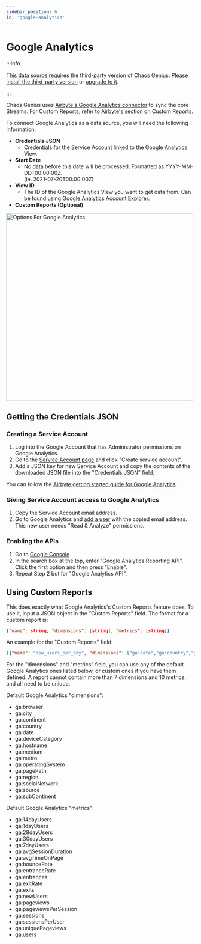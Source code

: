 ```yaml
---
sidebar_position: 6
id: 'google-analytics'
---
```


# Google Analytics

:::info

This data source requires the third-party version of Chaos Genius.
Please [install the third-party version](/Quick_Start/install.md#third-party-installation) or [upgrade to it](/Operator_Guides/upgrading_cg.md#from-the-default-installation-to-third-party-installation).

:::

Chaos Genius uses [Airbyte's Google Analytics connector](https://docs.airbyte.io/integrations/sources/google-analytics-v4) to sync the core Streams. For Custom Reports, refer to [Airbyte's section](https://docs.airbyte.io/integrations/sources/google-analytics-v4#reading-custom-reports) on Custom Reports.

To connect Google Analytics as a data source, you will need the following information:

* **Credentials JSON**
    * Credentials for the Service Account linked to the Google Analytics View.
* **Start Date**
    * No data before this date will be processed. Formatted as YYYY-MM-DDT00:00:00Z. <br/>(ie. 2021-07-20T00:00:00Z)
* **View ID**
    * The ID of the Google Analytics View you want to get data from. Can be found using [Google Analytics Account Explorer](https://ga-dev-tools.appspot.com/account-explorer/).
* **Custom Reports (Optional)**

<img alt="Options For Google Analytics" src="/img/connecting-to-data-sources/google-analytics.png" width="500" />

## Getting the Credentials JSON

### Creating a Service Account

1. Log into the Google Account that has Administrator permissions on Google Analytics.
2. Go to the [Service Account page](https://console.developers.google.com/iam-admin/serviceaccounts) and click "Create service account".
3. Add a JSON key for new Service Account and copy the contents of the downloaded JSON file into the "Credentials JSON" field.

You can follow the [Airbyte getting started guide for Google Analytics](https://docs.airbyte.io/integrations/sources/google-analytics-v4#getting-started-airbyte-open-source).

### Giving Service Account access to Google Analytics

1. Copy the Service Account email address.
2. Go to Google Analytics and [add a user](https://support.google.com/analytics/answer/1009702) with the copied email address. This new user needs "Read & Analyze" permissions.

### Enabling the APIs

1. Go to [Google Console](https://console.cloud.google.com/).
2. In the search box at the top, enter "Google Analytics Reporting API". Click the first option and then press "Enable". 
3. Repeat Step 2 but for "Google Analytics API".

## Using Custom Reports

This does exactly what Google Analytics's Custom Reports feature does. To use it, input a JSON object in the "Custom Reports" field. The format for a custom report is:
```json
{"name": string, "dimensions": [string], "metrics": [string]}
```
An example for the "Custom Reports" field:
```json
[{"name": "new_users_per_day", "dimensions": ["ga:date","ga:country","ga:region"], "metrics": ["ga:newUsers"]}, {"name": "users_per_city", "dimensions": ["ga:city"], "metrics": ["ga:users"]}]
```

For the "dimensions" and "metrics" field, you can use any of the default Google Analytics ones listed below, or custom ones if you have them defined. A report cannot contain more than 7 dimensions and 10 metrics, and all need to be unique. <br/>

Default Google Analytics "dimensions":
* ga:browser
* ga:city
* ga:continent
* ga:country
* ga:date
* ga:deviceCategory
* ga:hostname
* ga:medium
* ga:metro
* ga:operatingSystem
* ga:pagePath
* ga:region
* ga:socialNetwork
* ga:source
* ga:subContinent


Default Google Analytics "metrics":
* ga:14dayUsers
* ga:1dayUsers
* ga:28dayUsers
* ga:30dayUsers
* ga:7dayUsers
* ga:avgSessionDuration
* ga:avgTimeOnPage
* ga:bounceRate
* ga:entranceRate
* ga:entrances
* ga:exitRate
* ga:exits
* ga:newUsers
* ga:pageviews
* ga:pageviewsPerSession
* ga:sessions
* ga:sessionsPerUser
* ga:uniquePageviews
* ga:users
